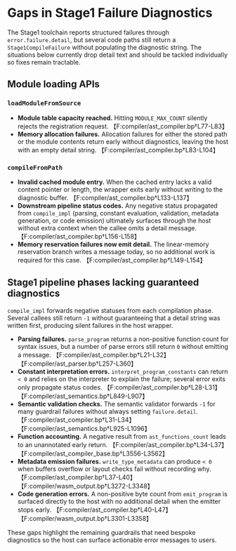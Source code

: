 # Gaps in Stage1 Failure Diagnostics

The Stage1 toolchain reports structured failures through `error.failure.detail`, but several code
paths still return a `Stage1CompileFailure` without populating the diagnostic string. The situations
below currently drop detail text and should be tackled individually so fixes remain tractable.

## Module loading APIs

### `loadModuleFromSource`

- **Module table capacity reached.** Hitting `MODULE_MAX_COUNT` silently rejects the registration
  request. 【F:compiler/ast_compiler.bp†L77-L83】
- **Memory allocation failures.** Allocation failures for either the stored path or the module
  contents return early without diagnostics, leaving the host with an empty detail string.
  【F:compiler/ast_compiler.bp†L83-L104】

### `compileFromPath`

- **Invalid cached module entry.** When the cached entry lacks a valid content pointer or length, the
  wrapper exits early without writing to the diagnostic buffer. 【F:compiler/ast_compiler.bp†L133-L137】
- **Downstream pipeline status codes.** Any negative status propagated from `compile_impl`
  (parsing, constant evaluation, validation, metadata generation, or code emission) ultimately
  surfaces through the host without extra context when the callee omits a detail message.
  【F:compiler/ast_compiler.bp†L156-L158】
- **Memory reservation failures now emit detail.** The linear-memory reservation branch writes a
  message today, so no additional work is required for this case. 【F:compiler/ast_compiler.bp†L149-L154】

## Stage1 pipeline phases lacking guaranteed diagnostics

`compile_impl` forwards negative statuses from each compilation phase. Several callees still return
`-1` without guaranteeing that a detail string was written first, producing silent failures in the
host wrapper.

- **Parsing failures.** `parse_program` returns a non-positive function count for syntax issues, but
  a number of parse errors still return `0` without emitting a message. 【F:compiler/ast_compiler.bp†L21-L32】【F:compiler/ast_parser.bp†L257-L360】
- **Constant interpretation errors.** `interpret_program_constants` can return `< 0` and relies on
  the interpreter to explain the failure; several error exits only propagate status codes.
  【F:compiler/ast_compiler.bp†L28-L31】【F:compiler/ast_semantics.bp†L849-L907】
- **Semantic validation checks.** The semantic validator forwards `-1` for many guardrail failures
  without always setting `failure.detail`. 【F:compiler/ast_compiler.bp†L31-L34】【F:compiler/ast_semantics.bp†L925-L1096】
- **Function accounting.** A negative result from `ast_functions_count` leads to an unannotated early
  return. 【F:compiler/ast_compiler.bp†L34-L37】【F:compiler/ast_compiler_base.bp†L3556-L3562】
- **Metadata emission failures.** `write_type_metadata` can produce `< 0` when buffers overflow or
  layout checks fail without recording why. 【F:compiler/ast_compiler.bp†L37-L40】【F:compiler/wasm_output.bp†L3272-L3348】
- **Code generation errors.** A non-positive byte count from `emit_program` is surfaced directly to
  the host with no additional detail when the emitter stops early. 【F:compiler/ast_compiler.bp†L40-L47】【F:compiler/wasm_output.bp†L3301-L3358】

These gaps highlight the remaining guardrails that need bespoke diagnostics so the host can surface
actionable error messages to users.
